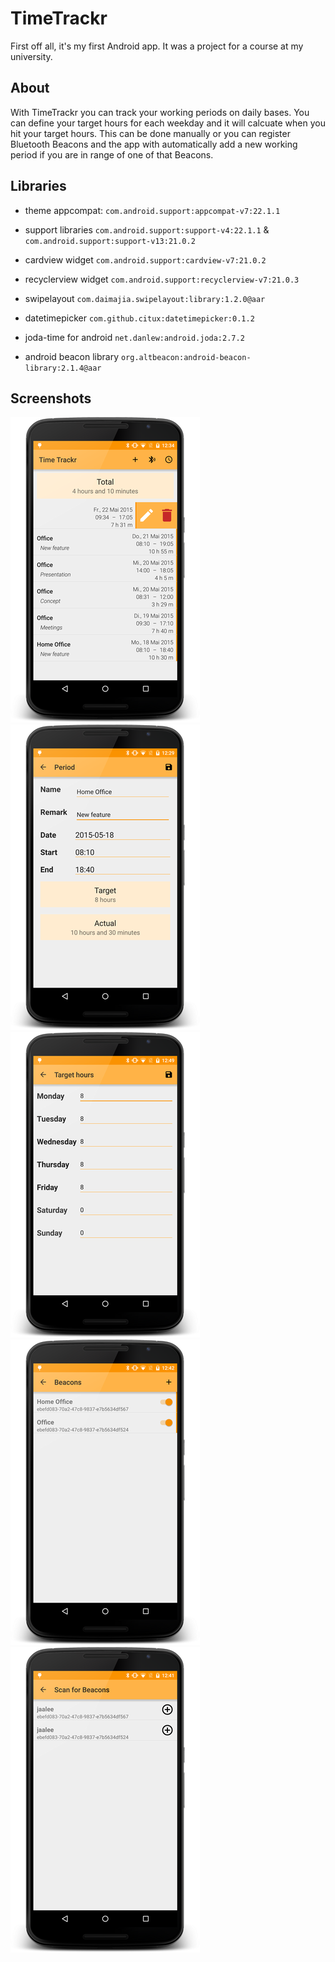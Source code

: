 # TimeTrackr

First off all, it's my first Android app. It was a project for a course at my university.

## About

With TimeTrackr you can track your working periods on daily bases. You can define your target hours
for each weekday and it will calcuate when you hit your target hours. This can be done manually or
you can register Bluetooth Beacons and the app with automatically add a new working period if you
are in range of one of that Beacons.

## Libraries

* theme appcompat: `com.android.support:appcompat-v7:22.1.1`

* support libraries `com.android.support:support-v4:22.1.1` & `com.android.support:support-v13:21.0.2`

* cardview widget `com.android.support:cardview-v7:21.0.2`

* recyclerview widget `com.android.support:recyclerview-v7:21.0.3`

* swipelayout `com.daimajia.swipelayout:library:1.2.0@aar`

* datetimepicker `com.github.citux:datetimepicker:0.1.2`

* joda-time for android `net.danlew:android.joda:2.7.2`

* android beacon library `org.altbeacon:android-beacon-library:2.1.4@aar`

## Screenshots

![Periods overview](/screencapture/shrinked/periods-overview-swipe.png)
![Period edit/create](/screencapture/shrinked/period-detail.png)
![Target hours](/screencapture/shrinked/target-hours.png)
![Registered beacons](/screencapture/shrinked/beacons-registered.png)
![Scan for beacons](/screencapture/shrinked/beacons-scan.png)